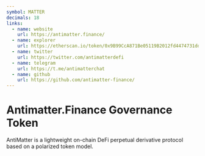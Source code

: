 ```yaml
---
symbol: MATTER
decimals: 18
links:
  - name: website
    url: https://antimatter.finance/
  - name: explorer
    url: https://etherscan.io/token/0x9B99CcA871Be05119B2012fd4474731dd653FEBe
  - name: twitter
    url: https://twitter.com/antimatterdefi
  - name: telegram
    url: https://t.me/antimatterchat
  - name: github
    url: https://github.com/antimatter-finance/
---
```


# Antimatter.Finance Governance Token

AntiMatter is a lightweight on-chain DeFi perpetual derivative protocol based on a polarized token model.
